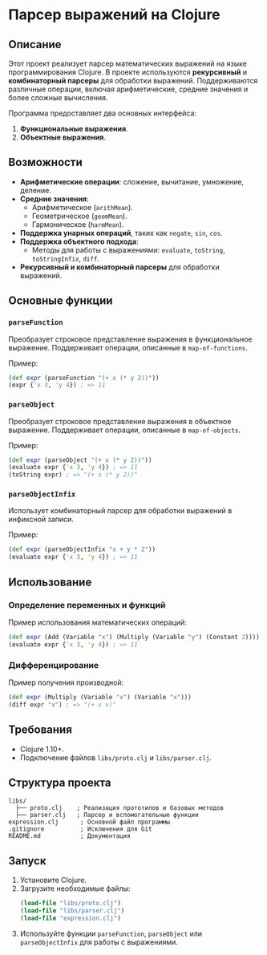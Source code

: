 
# Парсер выражений на Clojure

## Описание
Этот проект реализует парсер математических выражений на языке программирования Clojure. В проекте используются **рекурсивный** и **комбинаторный парсеры** для обработки выражений. Поддерживаются различные операции, включая арифметические, средние значения и более сложные вычисления. 

Программа предоставляет два основных интерфейса:
1. **Функциональные выражения**.
2. **Объектные выражения**.

## Возможности
- **Арифметические операции**: сложение, вычитание, умножение, деление.
- **Средние значения**:
  - Арифметическое (`arithMean`).
  - Геометрическое (`geomMean`).
  - Гармоническое (`harmMean`).
- **Поддержка унарных операций**, таких как `negate`, `sin`, `cos`.
- **Поддержка объектного подхода**:
  - Методы для работы с выражениями: `evaluate`, `toString`, `toStringInfix`, `diff`.
- **Рекурсивный и комбинаторный парсеры** для обработки выражений.

## Основные функции

### `parseFunction`
Преобразует строковое представление выражения в функциональное выражение. Поддерживает операции, описанные в `map-of-functions`.

Пример:
```clojure
(def expr (parseFunction "(+ x (* y 2))"))
(expr {'x 3, 'y 4}) ; => 11
```

### `parseObject`
Преобразует строковое представление выражения в объектное выражение. Поддерживает операции, описанные в `map-of-objects`.

Пример:
```clojure
(def expr (parseObject "(+ x (* y 2))"))
(evaluate expr {'x 3, 'y 4}) ; => 11
(toString expr) ; => "(+ x (* y 2))"
```

### `parseObjectInfix`
Использует комбинаторный парсер для обработки выражений в инфиксной записи.

Пример:
```clojure
(def expr (parseObjectInfix "x + y * 2"))
(evaluate expr {'x 3, 'y 4}) ; => 11
```

## Использование


### Определение переменных и функций
Пример использования математических операций:
```clojure
(def expr (Add (Variable "x") (Multiply (Variable "y") (Constant 2))))
(evaluate expr {'x 3, 'y 4}) ; => 11
```

### Дифференцирование
Пример получения производной:
```clojure
(def expr (Multiply (Variable "x") (Variable "x")))
(diff expr "x") ; => "(+ x x)"
```

## Требования
- Clojure 1.10+.
- Подключение файлов `libs/proto.clj` и `libs/parser.clj`.

## Структура проекта
```
libs/
  ├── proto.clj    ; Реализация прототипов и базовых методов
  ├── parser.clj   ; Парсер и вспомогательные функции
expression.clj      ; Основной файл программы
.gitignore          ; Исключения для Git
README.md           ; Документация
```

## Запуск
1. Установите Clojure.
2. Загрузите необходимые файлы:
   ```clojure
   (load-file "libs/proto.clj")
   (load-file "libs/parser.clj")
   (load-file "expression.clj")
   ```
3. Используйте функции `parseFunction`, `parseObject` или `parseObjectInfix` для работы с выражениями.
